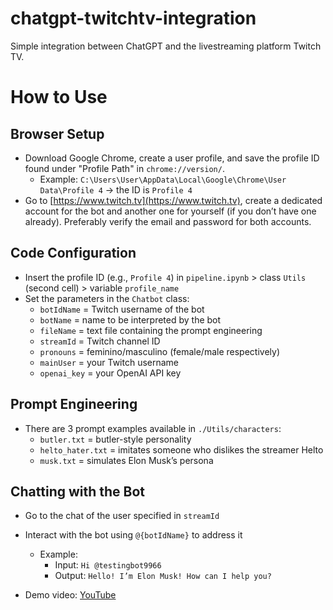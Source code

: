 # chatgpt-twitchtv-integration

Simple integration between ChatGPT and the livestreaming platform Twitch TV.

# How to Use

## Browser Setup
- Download Google Chrome, create a user profile, and save the profile ID found under "Profile Path" in `chrome://version/`.
  - Example: `C:\Users\User\AppData\Local\Google\Chrome\User Data\Profile 4` → the ID is `Profile 4`
- Go to [https://www.twitch.tv](https://www.twitch.tv), create a dedicated account for the bot and another one for yourself (if you don’t have one already). Preferably verify the email and password for both accounts.

## Code Configuration
- Insert the profile ID (e.g., `Profile 4`) in `pipeline.ipynb` > class `Utils` (second cell) > variable `profile_name`
- Set the parameters in the `Chatbot` class:
  - `botIdName` = Twitch username of the bot
  - `botName` = name to be interpreted by the bot
  - `fileName` = text file containing the prompt engineering
  - `streamId` = Twitch channel ID
  - `pronouns` = feminino/masculino (female/male respectively)
  - `mainUser` = your Twitch username
  - `openai_key` = your OpenAI API key

## Prompt Engineering
- There are 3 prompt examples available in `./Utils/characters`:
  - `butler.txt` = butler-style personality
  - `helto_hater.txt` = imitates someone who dislikes the streamer Helto
  - `musk.txt` = simulates Elon Musk’s persona

## Chatting with the Bot
- Go to the chat of the user specified in `streamId`
- Interact with the bot using `@{botIdName}` to address it
  - Example:
    - Input: `Hi @testingbot9966`
    - Output: `Hello! I’m Elon Musk! How can I help you?`

- Demo video: [YouTube](https://www.youtube.com/watch?v=xRfKNiUCWTg)
